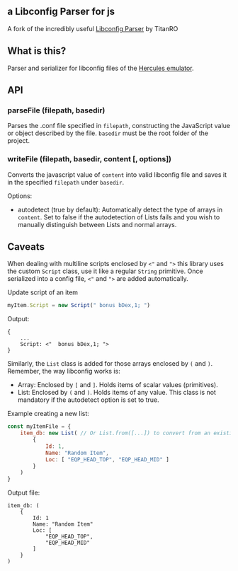 ## a Libconfig Parser for js

A fork of the incredibly useful [Libconfig Parser](https://github.com/TitanRO/libconfig-parser-js) by TitanRO

## What is this?

Parser and serializer for libconfig files of the [Hercules emulator](https://github.com/HerculesWS/Hercules).

## API
### parseFile (filepath, basedir)
Parses the .conf file specified in `filepath`, constructing the JavaScript value or object described by the file. `basedir` must be the root folder of the project.

### writeFile (filepath, basedir, content [, options])
Converts the javascript value of `content` into valid libconfig file and saves it in the specified `filepath` under `basedir`.

Options:
- autodetect (true by default): Automatically detect the type of arrays in `content`. Set to false if the autodetection of Lists fails and you wish to manually distinguish between Lists and normal arrays.

## Caveats
When dealing with multiline scripts enclosed by `<"` and `">` this library uses the custom `Script` class, use it like a regular `String` primitive. Once serialized into a config file, `<"` and `">` are added automatically.


Update script of an item
``` javascript
myItem.Script = new Script(" bonus bDex,1; ")
```
Output:
```
{
	...
	Script: <"  bonus bDex,1; ">
}
```

Similarly, the `List` class is added for those arrays enclosed by `(` and `)`. Remember, the way libconfig works is:
  - Array: Enclosed by `[` and `]`. Holds items of scalar values (primitives).
  - List: Enclosed by `(` and `)`. Holds items of any value. This class is not mandatory if the autodetect option is set to true.

Example creating a new list:
``` javascript
const myItemFile = {
    item_db: new List( // Or List.from([...]) to convert from an existing array
        {  
            Id: 1,
            Name: "Random Item",
            Loc: [ "EQP_HEAD_TOP", "EQP_HEAD_MID" ]
        }
    )
}
```
Output file:
```
item_db: (
    {  
        Id: 1
        Name: "Random Item"
        Loc: [
            "EQP_HEAD_TOP",
            "EQP_HEAD_MID"
        ]
    }
)
```